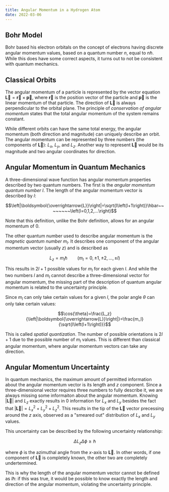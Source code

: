 ```yaml
---
title: Angular Momentum in a Hydrogen Atom
date: 2022-03-06
---
```


## Bohr Model

Bohr based his electron orbitals on the concept of electrons having discrete angular momentum values, based on a quantum number $n$, equal to $n\hbar$. While this does have some correct aspects, it turns out to not be consistent with quantum mechanics.

## Classical Orbits

The angular momentum of a particle is represented by the vector equation $\boldsymbol{\overrightarrow{L}}=\boldsymbol{\overrightarrow{r}}\times\boldsymbol{\overrightarrow{p}}$, where $\boldsymbol{\overrightarrow{r}}$ is the position vector of the particle and $\boldsymbol{\overrightarrow{p}}$ is the linear momentum of that particle. The direction of $\boldsymbol{\overrightarrow{L}}$ is always perpendicular to the orbital plane. The principle of *conservation of angular momentum* states that the total angular momentum of the system remains constant.

While different orbits can have the same total energy, the angular momentum (both direction and magnitude) can uniquely describe an orbit. The angular momentum can be represented by three numbers (the components of $\boldsymbol{\overrightarrow{L}}$): $L_x$, $L_y$, and $L_z$. Another way to represent $\boldsymbol{\overrightarrow{L}}$ would be its magnitude and two angular coordinates for direction.

## Angular Momentum in Quantum Mechanics

A three-dimensional wave function has angular momentum properties described by two quantum numbers. The first is the *angular momentum quantum number $l$*. The length of the angular momentum vector is described by $l$:

$$\left|\boldsymbol{\overrightarrow{L}}\right|=\sqrt{l\left(l+1\right)}\hbar~~~~~~~~\left(l=0,1,2,...\right)$$

Note that this definition, unlike the Bohr definition, allows for an angular momentum of $0$.

The other quantum number used to describe angular momentum is the *magnetic quantum number $m_l$*. It describes one component of the angular momentum vector (usually $z$) and is described as

$$L_z=m_l\hbar~~~~~~~~\left(m_l=0,\pm 1,\pm 2,...,\pm l\right)$$

This results in $2l+1$ possible values for $m_l$ for each given $l$. And while the two numbers $l$ and $m_l$ cannot describe a three-dimensional vector for angular momentum, the missing part of the description of quantum angular momentum is related to the uncertainty principle.

Since $m_l$ can only take certain values for a given $l$, the polar angle $\theta$ can only take certain values:

$$\cos{\theta}=\frac{L_z}{\left|\boldsymbol{\overrightarrow{L}}\right|}=\frac{m_l}{\sqrt{l\left(l+1\right)}}$$

This is called *spatial quantization*. The number of possible orientations is $2l+1$ due to the possible number of $m_l$ values. This is different than classical angular momentum, where angular momentum vectors can take any direction.

## Angular Momentum Uncertainty

In quantum mechanics, the maximum amount of permitted information about the angular momentum vector is its length and $z$ component. Since a three-dimensional vector requires three numbers to fully describe it, we are always missing some informaiton about the angular momentum. Knowing $\left|\boldsymbol{\overrightarrow{L}}\right|$ and $L_z$ exactly results in $0$ information for $L_x$ and $L_y$ besides the fact that $\left|\boldsymbol{\overrightarrow{L}}\right|=L_x^2+L_y^2+L_z^2$. This results in the tip of the $\boldsymbol{\overrightarrow{L}}$ vector precessing around the $z$ axis, observed as a "smeared out" distribution of $L_x$ and $L_y$ values.

This uncertainty can be described by the following uncertainty relationship:

$$\Delta L_z\Delta\phi\geq\hbar$$

where $\phi$ is the azimuthal angle from the $x$-axis to $\boldsymbol{\overrightarrow{L}}$. In other words, if one component of $\boldsymbol{\overrightarrow{L}}$ is completely known, the other two are completely undertermined.

This is why the length of the angular momentum vector cannot be defined as $l\hbar$: if this was true, it would be possible to know exactly the length and direction of the angular momentum, violating the uncertainty principle.